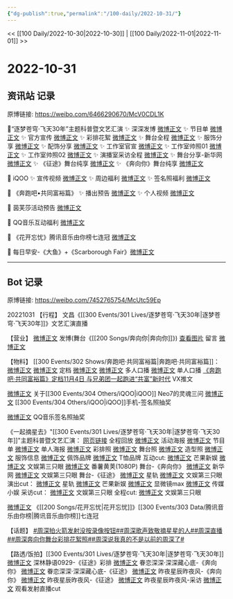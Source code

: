 ```yaml
---
{"dg-publish":true,"permalink":"/100-daily/2022-10-31/"}
---
```



<< [[100 Daily/2022-10-30\|2022-10-30]] | [[100 Daily/2022-11-01\|2022-11-01]] >>

# 2022-10-31

## 资讯站 记录

原博链接: https://weibo.com/6466290670/McV0CDL1K

🌟“逐梦苍穹·飞天30年”主题科普暨文艺汇演
✨ 深深发博 [微博正文](https://m.weibo.cn/6466290670/4830721666191985)
✨ 节目单 [微博正文](https://m.weibo.cn/6466290670/4830632750619469)
✨ 官方宣传 [微博正文](https://m.weibo.cn/6466290670/4830602374679171)
✨ 彩排花絮 [微博正文](https://m.weibo.cn/6466290670/4830619366593053)
✨ 舞台全程 [微博正文](https://m.weibo.cn/6466290670/4830702824326027)
✨ 服饰分享 [微博正文](https://m.weibo.cn/6466290670/4830707278681864)
✨ 配饰分享 [微博正文](https://m.weibo.cn/6466290670/4830724329571604)
✨ 工作室官宣 [微博正文](https://m.weibo.cn/6466290670/4830609836870305)
✨ 工作室帅照01 [微博正文](https://m.weibo.cn/6466290670/4830675120689466)
✨ 工作室帅照02 [微博正文](https://m.weibo.cn/6466290670/4830690947105232)
✨ 演播室采访全程 [微博正文](https://m.weibo.cn/6466290670/4830646616982460)
✨ 舞台分享-新华网 [微博正文](https://m.weibo.cn/6466290670/4830711464856124)
✨ 《征途》舞台纯享 [微博正文](https://m.weibo.cn/6466290670/4830715416156374)
✨ 《奔向你》舞台纯享 [微博正文](https://m.weibo.cn/6466290670/4830703717975016)

🌟 iQOO
✨ 宣传视频 [微博正文](https://m.weibo.cn/6466290670/4830589083976526)
✨ 周边福利 [微博正文](https://m.weibo.cn/6466290670/4830602900278301)
✨ 签名照福利 [微博正文](https://m.weibo.cn/6466290670/4830720800855409)

🌟 《奔跑吧•共同富裕篇》
✨ 播出预告 [微博正文](https://m.weibo.cn/6466290670/4830572737991984)
✨ 个人视频 [微博正文](https://m.weibo.cn/6466290670/4830578916723625)

🌟 茵芙莎活动预告 [微博正文](https://m.weibo.cn/6466290670/4830743958132944)

🌟 QQ音乐互动福利 [微博正文](https://m.weibo.cn/6466290670/4830720617092592)

🌟 《花开忘忧》腾讯音乐由你榜七连冠 [微博正文](https://m.weibo.cn/6466290670/4830652816687991)

🌟 每日早安-《大鱼》+《Scarborough Fair》[微博正文](https://m.weibo.cn/6466290670/4830556925724040)

---
## Bot 记录

原博链接: https://weibo.com/7452765754/McUtc59Ep

20221031
【行程】
文昌《[[300 Events/301 Lives/逐梦苍穹·飞天30年\|逐梦苍穹·飞天30年]]》文艺汇演直播

【营业】
[微博正文](http://weibo.com/1736988591/McTaQkMXy) 发博(舞台《[[200 Songs/奔向你\|奔向你]]》)
[查看图片](https://wx3.sinaimg.cn/large/0088n2Pggy1h7ov5j519fj30yi08umy6.jpg) 留言 [微博正文](http://weibo.com/1736988591/McG9nbRcJ)

【物料】
[[300 Events/302 Shows/奔跑吧·共同富裕篇\|奔跑吧·共同富裕篇]]：
[微博正文](http://weibo.com/5242381821/McPjS9iid) [微博正文](http://weibo.com/1288369910/McPl87FJC) 定档
[微博正文](https://weibo.com/5242381821/McPnUEn1f) [微博正文](http://weibo.com/1288369910/McPo4bf0C) 多人口播
[微博正文](http://weibo.com/5242381821/McPtBaNhm) 单人口播
[《奔跑吧·共同富裕篇》定档11月4日 与兄弟团一起跑进“共富”新时代](https://weibo.cn/sinaurl?u=https%3A%2F%2Fmp.weixin.qq.com%2Fs%2FzbnEsYLeQvhzGvMtzdW-Bw) VX推文

[微博正文](http://weibo.com/7478855230/McPId9wPH) 关于[[300 Events/304 Others/iQOO\|iQOO]] Neo7的灵魂三问
[微博正文](https://weibo.com/6960161079/McSWQyBeX) [[300 Events/304 Others/iQOO\|iQOO]]手机-签名照抽奖

[微博正文](http://weibo.com/2169129705/McSAO9347) QQ音乐签名照抽奖

《一起摘星去》"[[300 Events/301 Lives/逐梦苍穹·飞天30年\|逐梦苍穹·飞天30年]]"主题科普暨文艺汇演：
[网页链接](https://weibo.cn/sinaurl?u=https%3A%2F%2Fv.douyin.com%2FMGAukAN%2F) 全程回放
[微博正文](http://weibo.com/2810373291/McPNHzXDG) 活动海报
[微博正文](http://weibo.com/2810373291/McQPpcfDp) 节目单
[微博正文](http://weibo.com/7478855230/McQba384H) 单人海报
[微博正文](http://weibo.com/7478855230/McQvm4dfT) 彩排照
[微博正文](http://weibo.com/7478855230/McSo2f0cG) 舞台照
[微博正文](https://m.weibo.cn/7478855230/4830673254482790) 造型照
[微博正文](http://weibo.com/7710473200/McSJG5WBY) 服饰信息
[微博正文](http://weibo.com/5724107516/McSRx6osv) 佩饰品牌
[微博正文](http://weibo.com/7008459917/McSV59kG8) T恤品牌
互动cut:
[微博正文](https://weibo.com/1591169702/McR4Fm7Ey) 芒果新娱
[微博正文](http://weibo.com/1371117067/McR4xF0Io) 文娱第三只眼
[微博正文](http://weibo.com/1786590437/McR9C5ub4) 番薯黄荚(1080P)
舞台-《奔向你》
[微博正文](http://weibo.com/2810373291/McSSqyTL7) 新华网
[微博正文](http://weibo.com/1371117067/McS7d8J5i) 文娱第三只眼
舞台-《征途》
[微博正文](http://weibo.com/6466290670/McT2ZpPym) 星轨
[微博正文](https://m.weibo.cn/1371117067/4830680661624918) 文娱第三只眼
演出cut：
[微博正文](https://m.weibo.cn/6466290670/4830702824326027) 星轨
[微博正文](http://weibo.com/1591169702/McS9UrUqi) 芒果新娱
[微博正文](http://weibo.com/2896317997/McSg6gr3p) 显微镜max
[微博正文](http://weibo.com/2116890350/McSfAC7vo) 传媒小娱
采访cut：
[微博正文](https://weibo.com/1371117067/McSaa7K91) 文娱第三只眼
全程cut:
[微博正文](https://m.weibo.cn/1371117067/4830684566524894) 文娱第三只眼

[微博正文](http://weibo.com/6733257358/McRjqaBHm) 《[[200 Songs/花开忘忧\|花开忘忧]]》[[300 Events/303 Data/腾讯音乐由你榜\|腾讯音乐由你榜]]七连冠

【话题】
[#周深拍火箭发射没按录像按钮#](https://s.weibo.com/weibo?q=%23%E5%91%A8%E6%B7%B1%E6%8B%8D%E7%81%AB%E7%AE%AD%E5%8F%91%E5%B0%84%E6%B2%A1%E6%8C%89%E5%BD%95%E5%83%8F%E6%8C%89%E9%92%AE%23)[#周深歌声致敬摘星星的人#](https://s.weibo.com/weibo?q=%23%E5%91%A8%E6%B7%B1%E6%AD%8C%E5%A3%B0%E8%87%B4%E6%95%AC%E6%91%98%E6%98%9F%E6%98%9F%E7%9A%84%E4%BA%BA%23)[#周深直播#](https://s.weibo.com/weibo?q=%23%E5%91%A8%E6%B7%B1%E7%9B%B4%E6%92%AD%23)[#周深奔向你舞台彩排花絮照#](https://s.weibo.com/weibo?q=%23%E5%91%A8%E6%B7%B1%E5%A5%94%E5%90%91%E4%BD%A0%E8%88%9E%E5%8F%B0%E5%BD%A9%E6%8E%92%E8%8A%B1%E7%B5%AE%E7%85%A7%23)[#周深说我真的不是以前的周深了#](https://s.weibo.com/weibo?q=%23%E5%91%A8%E6%B7%B1%E8%AF%B4%E6%88%91%E7%9C%9F%E7%9A%84%E4%B8%8D%E6%98%AF%E4%BB%A5%E5%89%8D%E7%9A%84%E5%91%A8%E6%B7%B1%E4%BA%86%23)

【路透/饭拍】[[300 Events/301 Lives/逐梦苍穹·飞天30年\|逐梦苍穹·飞天30年]]
[微博正文](https://weibo.com/7466737334/McQoCv58Z) 深林静语0929-《征途》彩排
[微博正文](http://weibo.com/6335059267/McT70vMB7) 眷恋深深·深深藏心底-《奔向你》
[微博正文](https://weibo.com/6335059267/McSJQ7CzS) 眷恋深深·深深藏心底-《征途》
[微博正文](http://weibo.com/5801867386/McU95FJx6) 昨夜星辰昨夜风-《奔向你》
[微博正文](https://m.weibo.cn/5801867386/4830764849437356) 昨夜星辰昨夜风-《征途》
[微博正文](http://weibo.com/5801867386/McSoH2Sga) 昨夜星辰昨夜风-采访
[微博正文](http://weibo.com/7495641082/McRCfiP5J) 观看发射直播cut
